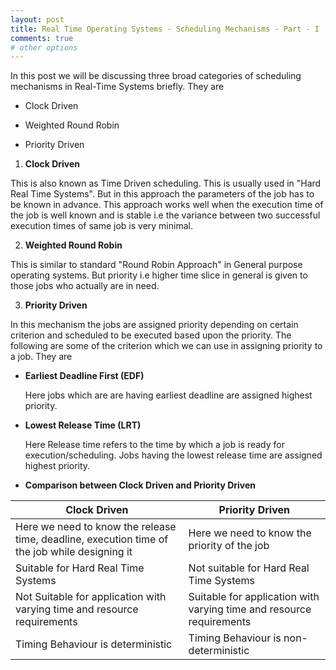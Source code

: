 ```yaml
---
layout: post
title: Real Time Operating Systems - Scheduling Mechanisms - Part - I
comments: true
# other options
---
```


In this post we will be discussing three broad categories of scheduling mechanisms in Real-Time Systems briefly. They are

* Clock Driven 

* Weighted Round Robin

* Priority Driven




1. __Clock Driven__

This is also known as Time Driven scheduling. This is usually used in "Hard Real Time Systems". But in this approach the parameters of the job has to be known in advance. This approach works well when the execution time of the job is well known and is stable i.e the variance between two successful execution times of same job is very minimal.

2. __Weighted Round Robin__

This is similar to standard "Round Robin Approach" in General purpose operating systems. But priority i.e higher time slice in general is given to those jobs who actually are in need.

3. __Priority Driven__

In this mechanism the jobs are assigned priority depending on certain criterion and scheduled to be executed based upon the priority. The following are some of the criterion which we can use in assigning priority to a job. They are

* __Earliest Deadline First (EDF)__

    Here jobs which are are having earliest deadline are assigned highest priority.
    
* __Lowest Release Time (LRT)__

    Here Release time refers to the time by which a job is ready for execution/scheduling. Jobs having the lowest release time are assigned highest priority.

* __Comparison between Clock Driven and Priority Driven__


| Clock Driven | Priority Driven |
| ----------|--------|
| Here we need to know the release time, deadline, execution time of the job while designing it | Here we need to know the priority of the job |
| Suitable for Hard Real Time Systems  |  Not suitable for Hard Real Time Systems
| Not Suitable for application with varying time and resource requirements | Suitable for application with varying time and resource requirements |
| Timing Behaviour is deterministic | Timing Behaviour is non-deterministic |